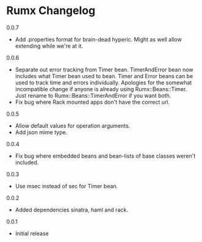 Rumx Changelog
=====================

0.0.7

 - Add .properties format for brain-dead hyperic.  Might as well allow extending while we're at it.

0.0.6

 - Separate out error tracking from Timer bean.  TimerAndError bean now includes what Timer bean used to bean.
   Timer and Error beans can be used to track time and errors individually.
   Apologies for the somewhat incompatible change if anyone is already using Rumx::Beans::Timer.  Just rename
   to Rumx::Beans::TimerAndError if you want both.
 - Fix bug where Rack mounted apps don't have the correct url.

0.0.5

 - Allow default values for operation arguments.
 - Add json mime type.

0.0.4

 - Fix bug where embedded beans and bean-lists of base classes weren't included.

0.0.3

 - Use msec instead of sec for Timer bean.

0.0.2

 - Added dependencies sinatra, haml and rack.

0.0.1

 - Initial release
